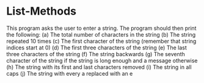 # List-Methods
This program asks the user to enter a string. The program should then print the following:
  (a) The total number of characters in the string
  (b) The string repeated 10 times
  (c) The first character of the string (remember that string indices start at 0)
  (d) The first three characters of the string
  (e) The last three characters of the string
  (f) The string backwards
  (g) The seventh character of the string if the string is long enough and a message otherwise
  (h) The string with its first and last characters removed
  (i) The string in all caps
  (j) The string with every a replaced with an e
